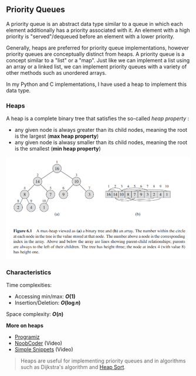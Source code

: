 ## Priority Queues
A priority queue is an abstract data type similar to a queue in which each element
additionally has a priority associated with it. An element with a high priority
is "served"/dequeued before an element with a lower priority.

Generally, heaps are preferred for priority queue implementations, however
priority queues are conceptually distinct from heaps. A priority queue is
a concept similar to a "list" or a "map". Just like we can implement a 
list using an array or a linked list, we can implement priority queues
with a variety of other methods such as unordered arrays.

In my Python and C implementations, I have used a heap to implement this data type.

### Heaps
A heap is a complete binary tree that satisfies the so-called _heap property_ :
* any given node is always greater than its child nodes, meaning the root is the largest
  (**max heap property**)
* any given node is alwasy smaller than its child nodes, meaning the root is the smallest
  (**min heap property**)

![Source: Introduction to Algorithms](media/heap.png)

### Characteristics
Time complexities:
* Accessing min/max: **$O(1)$**
* Insertion/Deletion: **$O(\log n)$**

Space complexity: **$O(n)$**

**More on heaps**
* [Programiz](https://www.programiz.com/dsa/heap-data-structure)
* [NoobCoder](https://youtu.be/hkyzcLkmoBY) (Video)
* [Simple Snippets](https://youtu.be/86mQ1gD3Zgg) (Video)

> Heaps are useful for implementing priority queues and in algorithms such as
> Dijkstra's algorithm and [Heap Sort](https://github.com/ybrenning/algodat_practice/tree/master/algorithms/sorting).

